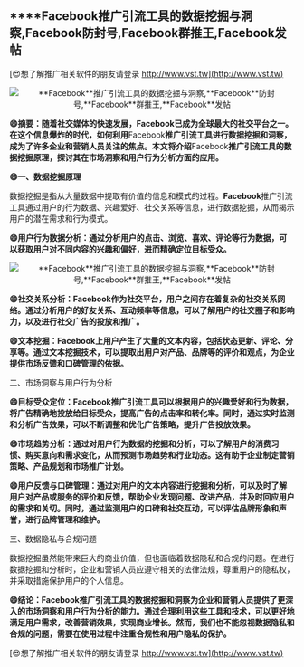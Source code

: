## ****Facebook**推广引流工具的数据挖掘与洞察,**Facebook**防封号,**Facebook**群推王,**Facebook**发帖**

[😍想了解推广相关软件的朋友请登录 http://www.vst.tw](http://www.vst.tw)

 <center><img src="https://vst.tw/MP4/tuiguang/png/3.png" alt="**Facebook**推广引流工具的数据挖掘与洞察,**Facebook**防封号,**Facebook**群推王,**Facebook**发帖"></center>

**😄摘要：随着社交媒体的快速发展，**Facebook**已成为全球最大的社交平台之一。在这个信息爆炸的时代，如何利用**Facebook**推广引流工具进行数据挖掘和洞察，成为了许多企业和营销人员关注的焦点。本文将介绍**Facebook**推广引流工具的数据挖掘原理，探讨其在市场洞察和用户行为分析方面的应用。**

**😄一、数据挖掘原理**

数据挖掘是指从大量数据中提取有价值的信息和模式的过程。**Facebook**推广引流工具通过用户的行为数据、兴趣爱好、社交关系等信息，进行数据挖掘，从而揭示用户的潜在需求和行为模式。

**😄用户行为数据分析：通过分析用户的点击、浏览、喜欢、评论等行为数据，可以获取用户对不同内容的兴趣和偏好，进而精确定位目标受众。**

 <center><img src="https://vst.tw/MP4/tuiguang/png/7.png" alt="**Facebook**推广引流工具的数据挖掘与洞察,**Facebook**防封号,**Facebook**群推王,**Facebook**发帖"></center>

**😄社交关系分析：**Facebook**作为社交平台，用户之间存在着复杂的社交关系网络。通过分析用户的好友关系、互动频率等信息，可以了解用户的社交圈子和影响力，以及进行社交广告的投放和推广。**

**😄文本挖掘：**Facebook**上用户产生了大量的文本内容，包括状态更新、评论、分享等。通过文本挖掘技术，可以提取出用户对产品、品牌等的评价和观点，为企业提供市场反馈和口碑管理的依据。**

二、市场洞察与用户行为分析

**😄目标受众定位：**Facebook**推广引流工具可以根据用户的兴趣爱好和行为数据，将广告精确地投放给目标受众，提高广告的点击率和转化率。同时，通过实时监测和分析广告效果，可以不断调整和优化广告策略，提升广告投放效果。**

**😄市场趋势分析：通过对用户行为数据的挖掘和分析，可以了解用户的消费习惯、购买意向和需求变化，从而预测市场趋势和行业动态。这有助于企业制定营销策略、产品规划和市场推广计划。**

**😄用户反馈与口碑管理：通过对用户的文本内容进行挖掘和分析，可以及时了解用户对产品或服务的评价和反馈，帮助企业发现问题、改进产品，并及时回应用户的需求和关切。同时，通过监测用户的口碑和社交互动，可以评估品牌形象和声誉，进行品牌管理和维护。**

三、数据隐私与合规问题

数据挖掘虽然能带来巨大的商业价值，但也面临着数据隐私和合规的问题。在进行数据挖掘和分析时，企业和营销人员应遵守相关的法律法规，尊重用户的隐私权，并采取措施保护用户的个人信息。

**😄结论：**Facebook**推广引流工具的数据挖掘和洞察为企业和营销人员提供了更深入的市场洞察和用户行为分析的能力。通过合理利用这些工具和技术，可以更好地满足用户需求，改善营销效果，实现商业增长。然而，我们也不能忽视数据隐私和合规的问题，需要在使用过程中注重合规性和用户隐私的保护。**

[😍想了解推广相关软件的朋友请登录 http://www.vst.tw](http://www.vst.tw)



